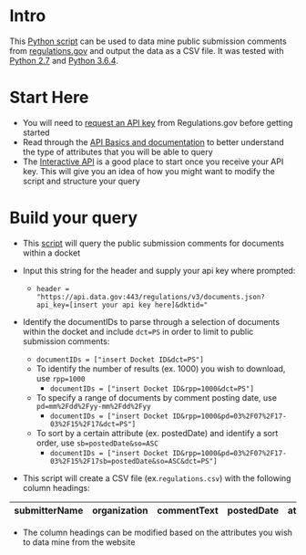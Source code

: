 # Intro
This [Python script](https://github.com/BCDigSchol/rgov-data-mining/blob/master/scrape.py) can be used to data mine public submission comments from [regulations.gov](https://www.regulations.gov/) and output the data as a CSV file. It was tested with [Python 2.7](https://www.python.org/download/releases/2.7/) and [Python 3.6.4](https://www.python.org/downloads/release/python-364/).


# Start Here
- You will need to [request an API key](https://regulationsgov.github.io/developers/) from Regulations.gov before getting started
- Read through the [API Basics and documentation](https://regulationsgov.github.io/developers/basics/) to better understand the type of attributes that you will be able to query
- The [Interactive API](https://regulationsgov.github.io/developers/console/) is a good place to start once you receive your API key. This will give you an idea of how you might want to modify the script and structure your query


# Build your query
- This [script](https://github.com/BCDigSchol/rgov-data-mining/blob/master/scrape.py) will query the public submission comments for documents within a docket
- Input this string for the header and supply your api key where prompted:
    - `header = "https://api.data.gov:443/regulations/v3/documents.json?api_key=[insert your api key here]&dktid="`
- Identify the documentIDs to parse through a selection of documents within the docket and include `dct=PS` in order to limit to public submission comments:
    - `documentIDs = ["insert Docket ID&dct=PS"]`
  - To identify the number of results (ex. 1000) you wish to download, use `rpp=1000`
    - `documentIDs = ["insert Docket ID&rpp=1000&dct=PS"]`
  - To specify a range of documents by comment posting date, use `pd=mm%2Fdd%2Fyy-mm%2Fdd%2Fyy`
    - `documentIDs = ["insert Docket ID&rpp=1000&pd=03%2F07%2F17-03%2F15%2F17&dct=PS"]`
  - To sort by a certain attribute (ex. postedDate) and identify a sort order, use `sb=postedDate&so=ASC`
    - `documentIDs = ["insert Docket ID&rpp=1000&pd=03%2F07%2F17-03%2F15%2F17sb=postedDate&so=ASC&dct=PS"]`  

- This script will create a CSV file (ex.`regulations.csv`) with the following column headings:

| submitterName | organization | commentText | postedDate | attachmentCount |
--- | --- | --- | --- | --- |

- The column headings can be modified based on the attributes you wish to data mine from the website

